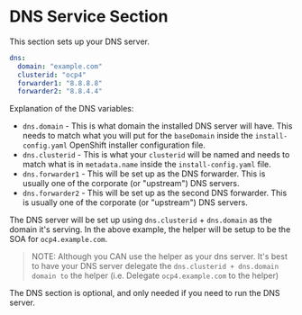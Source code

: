 # DNS Service Section

This section sets up your DNS server.

```yaml
dns:
  domain: "example.com"
  clusterid: "ocp4"
  forwarder1: "8.8.8.8"
  forwarder2: "8.8.4.4"
```

Explanation of the DNS variables:

* `dns.domain` - This is what domain the installed DNS server will have. This needs to match what you will put for the `baseDomain` inside the `install-config.yaml` OpenShift installer configuration file.
* `dns.clusterid` - This is what your `clusterid` will be named and needs to match what is in `metadata.name` inside the `install-config.yaml` file.
* `dns.forwarder1` - This will be set up as the DNS forwarder. This is usually one of the corporate (or "upstream") DNS servers.
* `dns.forwarder2` - This will be set up as the second DNS forwarder. This is usually one of the corporate (or "upstream") DNS servers.

The DNS server will be set up using `dns.clusterid` + `dns.domain` as the domain it's serving. In the above example, the helper will be setup to be the SOA for `ocp4.example.com`.

> NOTE: Although you CAN use the helper as your dns server. It's best to have your DNS server delegate the `dns.clusterid + dns.domain domain to` the helper (i.e. Delegate `ocp4.example.com` to the helper)

The DNS section is optional, and only needed if you need to run the DNS server.
